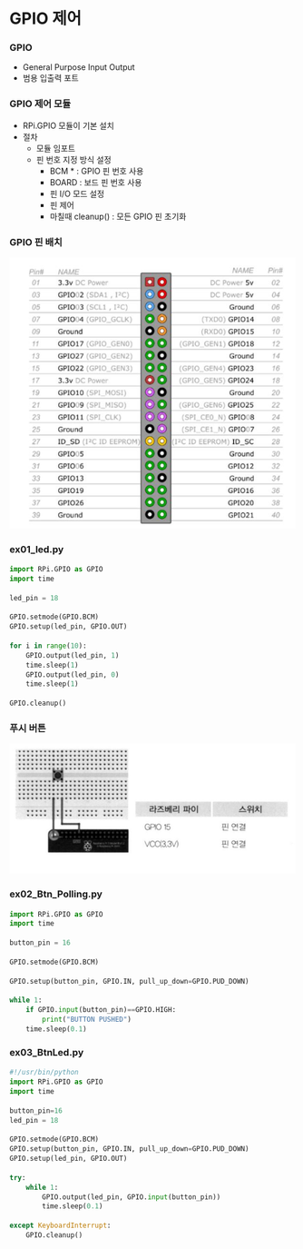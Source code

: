 # GPIO 제어

### GPIO

- General Purpose Input Output
- 범용 입출력 포트



### GPIO 제어 모듈

- RPi.GPIO 모듈이 기본 설치
- 절차
  - 모듈 임포트
  - 핀 번호 지정 방식 설정
    - BCM * : GPIO 핀 번호 사용
    - BOARD : 보드 핀 번호 사용
    - 핀 I/O 모드 설정
    - 핀 제어
    - 마칠때 cleanup() : 모든 GPIO 핀 초기화



### GPIO 핀 배치

![](https://github.com/bongwon-suh/TIL/blob/master/img/1004/01.JPG?raw=true)



### ex01_led.py

```python
import RPi.GPIO as GPIO
import time

led_pin = 18

GPIO.setmode(GPIO.BCM)
GPIO.setup(led_pin, GPIO.OUT)

for i in range(10):
    GPIO.output(led_pin, 1)
    time.sleep(1)
    GPIO.output(led_pin, 0)
    time.sleep(1)

GPIO.cleanup()
```



### 푸시 버튼

![](https://github.com/bongwon-suh/TIL/blob/master/img/1004/02.JPG?raw=true)

### ex02_Btn_Polling.py

```python
import RPi.GPIO as GPIO
import time

button_pin = 16

GPIO.setmode(GPIO.BCM)

GPIO.setup(button_pin, GPIO.IN, pull_up_down=GPIO.PUD_DOWN)

while 1:
    if GPIO.input(button_pin)==GPIO.HIGH:
        print("BUTTON PUSHED")
    time.sleep(0.1)
```

### ex03_BtnLed.py

```python
#!/usr/bin/python
import RPi.GPIO as GPIO
import time

button_pin=16
led_pin = 18

GPIO.setmode(GPIO.BCM)
GPIO.setup(button_pin, GPIO.IN, pull_up_down=GPIO.PUD_DOWN)
GPIO.setup(led_pin, GPIO.OUT)

try:
    while 1:
        GPIO.output(led_pin, GPIO.input(button_pin))
        time.sleep(0.1)

except KeyboardInterrupt:
    GPIO.cleanup()
```

